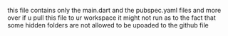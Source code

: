 this file contains only the main.dart and the pubspec.yaml files and more over if u pull this file to ur workspace it might not run as to the fact that some hidden folders are not allowed to be upoaded to the github file
